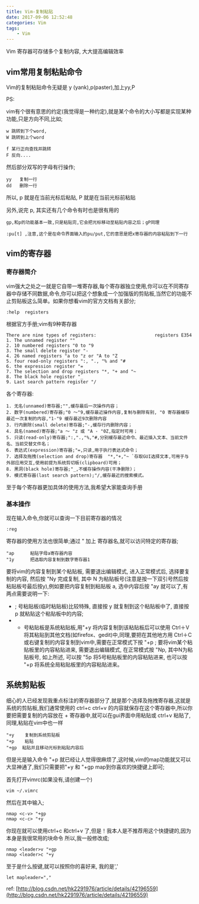 ```yaml
---
title: Vim-复制粘贴
date: 2017-09-06 12:52:48
categories: Vim
tags:
    - Vim
---
```


Vim 寄存器可存储多个复制内容, 大大提高编辑效率

<!-- more -->


## vim常用复制粘贴命令

Vim的复制粘贴命令无疑是 y (yank),p(paster),加上yy,P

PS:

vim有个很有意思的约定(我觉得是一种约定),就是某个命令的大小写都是实现某种功能,只是方向不同,比如;
```
w 跳转到下个word,
W 跳转到上个word 

f 某行正向查找并跳转
F 反向....  
```
然后部分双写的字母有行操作;
```
yy   复制一行  
dd   删除一行  
```
所以, p 就是在当前光标后粘贴, P 就是在当前光标前粘贴  

另外,说完 p, 其实还有几个命令有时也是很有用的
```
gp,和p的功能基本一致,只是粘贴完,它会把光标移动至粘贴内容之后；gP同理  
  
:pu[t] ,注意,这个是在命令界面输入的pu/put,它的意思是把x寄存器的内容粘贴到下一行 
```

## vim的寄存器

### 寄存器简介

vim强大之处之一就是它自带一堆寄存器,每个寄存器独立使用,你可以在不同寄存器中存储不同数据,命令,你可以把这个想象成一个加强版的剪贴板,当然它的功能不止剪贴板这么简单。如果你想看vim的官方文档有关部分;
```
:help  registers  
```

根据官方手册;vim有9种寄存器
```
There are nine types of registers:                      registers E354
1. The unnamed register ""
2. 10 numbered registers "0 to "9
3. The small delete register "-
4. 26 named registers "a to "z or "A to "Z 
5. four read-only registers ":, "., "% and "#
6. the expression register "=
7. The selection and drop registers "*, "+ and "~ 
8. The black hole register "_
9. Last search pattern register "/
```

各个寄存器:
```
1. 无名(unnamed)寄存器;"",缓存最后一次操作内容；
2. 数字(numbered)寄存器;"0 ～"9,缓存最近操作内容,复制与删除有别, "0 寄存器缓存最近一次复制的内容,"1-"9 缓存最近9次删除内容
3. 行内删除(small delete)寄存器;"-,缓存行内删除内容；
4. 具名(named)寄存器;"a ～ "z 或 "A - "0Z,指定时可用；
5. 只读(read-only)寄存器;":,".,"%,"#,分别缓存最近命令、最近插入文本、当前文件名、当前交替文件名；
6. 表达式(expression)寄存器;"=,只读,用于执行表达式命令；
7. 选择及拖拽(selection and drop)寄存器  "*,"+,"~ `存取GUI选择文本,可用于与外部应用交互,使用前提为系统剪切板(clipboard)可用；
8. 黑洞(black hole)寄存器;"_,不缓存操作内容(干净删除)；
9. 模式寄存器(last search pattern);"/,缓存最近的搜索模式。
```
至于每个寄存器更加具体的使用方法,我希望大家能查询手册

### 基本操作

现在输入命令,你就可以查询一下目前寄存器的情况
```
:reg  
```
寄存器的使用方法也很简单;通过 " 加上 寄存器名,就可以访问特定的寄存器;
```
"ap      粘贴字母a寄存器内容  
"1y      把选取内容复制到数字寄存器1  
```

要将vim的内容复制到某个粘贴板, 需要退出编辑模式, 进入正常模式后, 选择要复制的内容, 然后按 "Ny 完成复制, 其中 N 为粘贴板号(注意是按一下双引号然后按粘贴板号最后按y),例如要把内容复制到粘贴板 a, 选中内容后按 "ay 就可以了,有两点需要说明一下:
- ; 号粘贴板(临时粘贴板)比较特殊, 直接按 y 就复制到这个粘贴板中了, 直接按 p 就粘贴这个粘贴板中的内容;
- + 号粘贴板是系统粘贴板,用"+y 将内容复制到该粘贴板后可以使用 Ctrl＋V 将其粘贴到其他文档(如firefox、gedit)中,同理,要把在其他地方用 Ctrl＋C 或右键复制的内容复制到vim中,需要在正常模式下按 "+p ;
要将vim某个粘贴板里的内容粘贴进来, 需要退出编辑模式, 在正常模式按 "Np, 其中N为粘贴板号, 如上所述, 可以按 "5p 将5号粘贴板里的内容粘贴进来, 也可以按 "+p 将系统全局粘贴板里的内容粘贴进来。

## 系统剪贴板

细心的人已经发现我重点标注的寄存器部分了,就是那个选择及拖拽寄存器,这就是系统的剪贴板,我们通常使用的 ctrl+c  ctrl+v 的内容就保存在这个寄存器中,所以你要把需要复制的内容放在 + 寄存器中,就可以在gui界面中用粘贴或 ctrl+v 粘贴了,同理,粘贴在vim中也一样
```
"+y    复制到系统剪贴板  
"+p    粘贴  
"+gp  粘贴并且移动光标到粘贴内容后  
```
但是光是输入命令 "+p 就已经让人觉得很麻烦了,这时候,vim的map功能就又可以大显神通了,我们只需要把"+y  和 "+gp  map到你喜欢的快捷键上即可;

首先打开vimrc(如果没有,请创建一个)
```
vim ~/.vimrc  
```
然后在其中输入;
```
nmap <c-v> "+gp  
nmap <c-c> "+y  
```
你现在就可以使用ctrl+c  和ctrl+v 了,但是！我本人是不推荐用这个快捷键的,因为本身<c-v>是我很常用的块命令
所以,我一般修改成;
```
nmap <leader>v "+gp  
nmap <leader>c "+y  
```
至于<leader>是什么按键,就可以按照你的喜好来, 我的是','
```
let mapleader=","  
```

ref:
[http://blog.csdn.net/hk2291976/article/details/42196559](http://blog.csdn.net/hk2291976/article/details/42196559)
